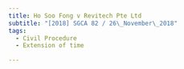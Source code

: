 ```yaml
---
title: Ho Soo Fong v Revitech Pte Ltd 
subtitle: "[2018] SGCA 82 / 26\_November\_2018"
tags:
  - Civil Procedure
  - Extension of time

---
```


